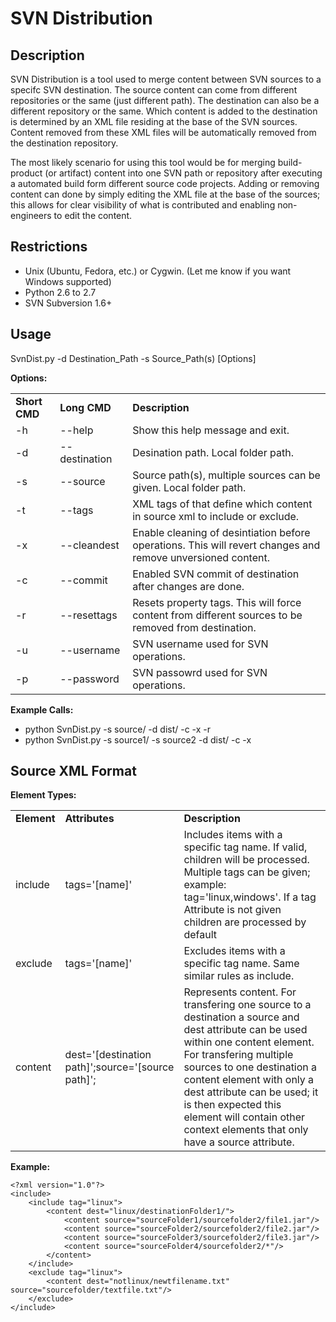 SVN Distribution
=============

Description
-------
SVN Distribution is a tool used to merge content between SVN sources to a specifc SVN destination. The source content can come from different repositories or the same (just different path). The destination can also be a different repository or the same. Which content is added to the destination is determined by an XML file residing at the base of the SVN sources. Content removed from these XML files will be automatically removed from the destination repository.

The most likely scenario for using this tool would be for merging build-product (or artifact) content into one SVN path or repository after executing a automated build form different source code projects. Adding or removing content can done by simply editing the XML file at the base of the sources; this allows for clear visibility of what is contributed and enabling non-engineers to edit the content.

Restrictions
-------
 *  Unix (Ubuntu, Fedora, etc.) or Cygwin. (Let me know if you want Windows supported)
 *  Python 2.6 to 2.7
 *  SVN Subversion 1.6+

Usage
-------
SvnDist.py -d Destination_Path -s Source_Path(s) [Options]

<b>Options:</b>
<table>
    <tr>
        <td><b>Short CMD<b></td>
        <td WIDTH="100"><b>Long CMD<b></td>
        <td><b>Description<b></td>
    </tr>
    <tr>
        <td>-h</td>
        <td>--help</td>
        <td>Show this help message and exit.</td>
    </tr>
    <tr>
        <td>-d</td>
        <td>--destination</td>
        <td>Desination path. Local folder path.</td>
    </tr>
    <tr>
        <td>-s</td>
        <td>--source</td>
        <td>Source path(s), multiple sources can be given. Local folder path.</td>
    </tr>
    <tr>
        <td>-t</td>
        <td>--tags</td>
        <td>XML tags of that define which content in source xml to include or exclude.</td>
    </tr>
    <tr>
        <td>-x</td>
        <td>--cleandest</td>
        <td>Enable cleaning of desintiation before operations. This will revert changes and remove unversioned content.</td>
    </tr>
    <tr>
        <td>-c</td>
        <td>--commit</td>
        <td>Enabled SVN commit of destination after changes are done.</td>
    </tr>
    <tr>
        <td>-r</td>
        <td>--resettags</td>
        <td>Resets property tags. This will force content from different sources to be removed from destination.</td>
    </tr>
    <tr>
        <td>-u</td>
        <td>--username</td>
        <td>SVN username used for SVN operations.</td>
    </tr>
    <tr>
        <td>-p</td>
        <td>--password</td>
        <td>SVN passowrd used for SVN operations.</td>
    </tr>
</table>

<b>Example Calls:</b>
 *  python SvnDist.py -s source/ -d dist/ -c -x -r 
 *  python SvnDist.py -s source1/ -s source2 -d dist/ -c -x
    
Source XML Format
-------
<b>Element Types:</b>

<table>
    <tr>
        <td><b>Element<b></td>
        <td WIDTH="100"><b>Attributes<b></td>
        <td><b>Description<b></td>
    </tr>
    <tr>
        <td>include</td>
        <td>tags='[name]'</td>
        <td>Includes items with a specific tag name. If valid, children will be processed.
            Multiple tags can be given; example: tag='linux,windows'.
            If a tag Attribute is not given children are processed by default</td>
    </tr>
    <tr>
        <td>exclude</td>
        <td>tags='[name]'</td>
        <td>Excludes items with a specific tag name. Same similar rules as include.</td>
    </tr>
    <tr>
        <td>content</td>
        <td>dest='[destination path]';source='[source path]';</td>
        <td>Represents content. For transfering one source to a destination a source and dest attribute can be used within one content element. 
            For transfering multiple sources to one destination a content element with only a dest attribute can be used; it is then expected 
            this element will contain other context elements that only have a source attribute.</td>
    </tr>
</table>

<b>Example:</b>
```
<?xml version="1.0"?>
<include>
    <include tag="linux">
        <content dest="linux/destinationFolder1/">
            <content source="sourceFolder1/sourcefolder2/file1.jar"/>
            <content source="sourceFolder2/sourcefolder2/file2.jar"/>
            <content source="sourceFolder3/sourcefolder2/file3.jar"/>
            <content source="sourceFolder4/sourcefolder2/*"/>
        </content>
    </include>
    <exclude tag="linux">
        <content dest="notlinux/newtfilename.txt" source="sourcefolder/textfile.txt"/>
    </exclude>
</include>
```
